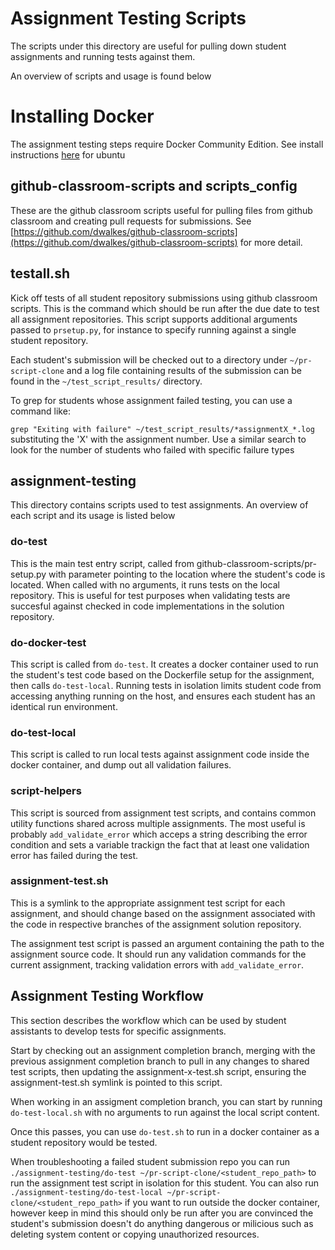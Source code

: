 # Assignment Testing Scripts

The scripts under this directory are useful for pulling down student assignments and running tests against them.

An overview of scripts and usage is found below

# Installing Docker

The assignment testing steps require Docker Community Edition.  See install instructions [here](https://docs.docker.com/install/linux/docker-ce/ubuntu/) for ubuntu


## github-classroom-scripts and scripts_config

These are the github classroom scripts useful for pulling files from github classroom and creating pull requests for
submissions.  See [https://github.com/dwalkes/github-classroom-scripts](https://github.com/dwalkes/github-classroom-scripts)
for more detail.

## testall.sh
Kick off tests of all student repository submissions using github classroom scripts.  This is the command which should
be run after the due date to test all assignment repositories.  This script supports additional arguments passed to `prsetup.py`,
for instance to specify running against a single student repository.

Each student's submission will be checked out to a directory under `~/pr-script-clone` and a log file containing results of the
submission can be found in the `~/test_script_results/` directory.

To grep for students whose assignment failed testing, you can use a command like:

`grep "Exiting with failure" ~/test_script_results/*assignmentX_*.log` substituting the 'X' with the assignment number.  Use
a similar search to look for the number of students who failed with specific failure types


## assignment-testing

This directory contains scripts used to test assignments.  An overview of each script and its usage is listed below

### do-test

This is the main test entry script, called from github-classroom-scripts/pr-setup.py with parameter pointing to the location
where the student's code is located.  When called with no arguments, it runs tests on the local repository.  This is useful
for test purposes when validating tests are succesful against checked in code implementations in the solution repository.

### do-docker-test

This script is called from `do-test`.  It creates a docker container used to run the student's test code based on the Dockerfile
setup for the assignment, then calls `do-test-local`.  Running tests in isolation limits student code from accessing anything running
on the host, and ensures each student has an identical run environment.

### do-test-local

This script is called to run local tests against assignment code inside the docker container, and dump out all validation failures.

### script-helpers

This script is sourced from assignment test scripts, and contains common utility functions shared across multiple assignments.  The
most useful is probably `add_validate_error` which acceps a string describing the error condition and sets a variable trackign the fact
that at least one validation error has failed during the test.

### assignment-test.sh

This is a symlink to the appropriate assignment test script for each assignment, and should change based on the assignment associated
with the code in respective branches of the assignment solution repository.

The assignment test script is passed an argument containing the path to the assignment source code.  It should run any validation commands
for the current assignment, tracking validation errors with `add_validate_error`.

## Assignment Testing Workflow

This section describes the workflow which can be used by student assistants to develop tests for specific assignments.

Start by checking out an assignment completion branch, merging with the previous assignment completion branch to pull in any changes to shared
test scripts, then updating the assignment-x-test.sh script, ensuring the assignment-test.sh symlink is pointed to this script.

When working in an assigment completion branch, you can start by running `do-test-local.sh` with no arguments to run against the local script content.

Once this passes, you can use `do-test.sh` to run in a docker container as a student repository would be tested.

When troubleshooting a failed student submission repo you can run
`./assignment-testing/do-test ~/pr-script-clone/<student_repo_path>` to run the assignment test script in isolation for this student.
You can also run
`./assignment-testing/do-test-local ~/pr-script-clone/<student_repo_path>` if you want to run outside the docker container, however keep in mind this should
only be run after you are convinced the student's submission doesn't do anything dangerous or milicious such as deleting system content or copying unauthorized
resources.

